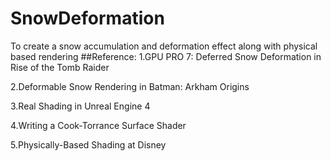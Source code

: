 # SnowDeformation
To create a snow accumulation and deformation effect along with physical based rendering
##Reference:
1.GPU PRO 7: Deferred Snow Deformation in Rise of the Tomb Raider

2.Deformable Snow Rendering in Batman: Arkham Origins

3.Real Shading in Unreal Engine 4

4.Writing a Cook-Torrance Surface Shader

5.Physically-Based Shading at Disney
